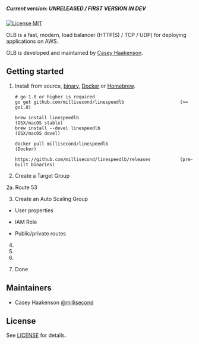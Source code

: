 
##### Current version: UNRELEASED / FIRST VERSION IN DEV

[![License MIT](https://img.shields.io/badge/license-MIT-blue.svg)](https://raw.githubusercontent.com/millisecond/linespeedlb/master/LICENSE)

OLB is a fast, modern, load balancer (HTTP(S) / TCP / UDP) for deploying applications on AWS.

OLB is developed and maintained by [Casey Haakenson](https://twitter.com/millisecond).


## Getting started

1. Install from source, [binary](https://github.com/millisecond/linespeedlb/releases),
   [Docker](https://hub.docker.com/r/millisecond/linespeedlb/) or [Homebrew](http://brew.sh).
    ```
	# go 1.8 or higher is required
    go get github.com/millisecond/linespeedlb                     (>= go1.8)

    brew install linespeedlb                                  (OSX/macOS stable)
    brew install --devel linespeedlb                          (OSX/macOS devel)

    docker pull millisecond/linespeedlb                           (Docker)

    https://github.com/millisecond/linespeedlb/releases           (pre-built binaries)
    ```

2. Create a Target Group

2a. Route 53

3. Create an Auto Scaling Group

* User properties

* IAM Role

* Public/private routes

4. 

5. 

6. 

7. Done

## Maintainers

* Casey Haakenson [@millisecond](https://twitter.com/millisecond)

## License

See [LICENSE](https://github.com/millisecond/linespeedlb/blob/master/LICENSE) for details.
